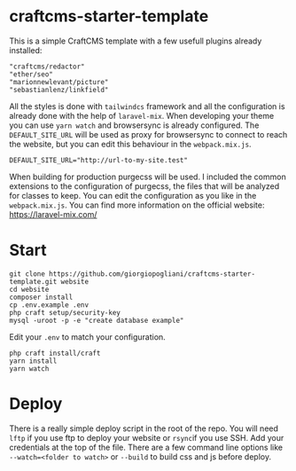 # craftcms-starter-template

This is a simple CraftCMS template with a few usefull plugins already installed: 
``` 
"craftcms/redactor"
"ether/seo"
"marionnewlevant/picture"
"sebastianlenz/linkfield"    
```

All the styles is done with `tailwindcs` framework and all the configuration is already done with the help of `laravel-mix`. 
When developing your theme you can use `yarn watch` and browsersync is already configured. The `DEFAULT_SITE_URL` will be used as proxy for browsersync to connect to reach the website, but you can edit this behaviour in the `webpack.mix.js`.

```
DEFAULT_SITE_URL="http://url-to-my-site.test"
```

When building for production purgecss will be used. I included the common extensions to the configuration of purgecss, the
files that will be analyzed for classes to keep. You can edit the configuration as you like in the `webpack.mix.js`. 
You can find more information on the official website: https://laravel-mix.com/

# Start

```
git clone https://github.com/giorgiopogliani/craftcms-starter-template.git website
cd website
composer install 
cp .env.example .env
php craft setup/security-key
mysql -uroot -p -e "create database example"
```

Edit your `.env` to match your configuration.

```
php craft install/craft 
yarn install
yarn watch
```

# Deploy

There is a really simple deploy script in the root of the repo. You will need `lftp` if you use ftp to deploy your website or `rsync`if you use SSH. Add your credentials at the top of the file. There are a few command line options like `--watch=<folder to watch>` or `--build` to build css and js before deploy. 
 
